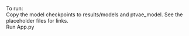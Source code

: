 To run:  
Copy the model checkpoints to results/models and ptvae_model. See the placeholder files for links.    
Run App.py  
